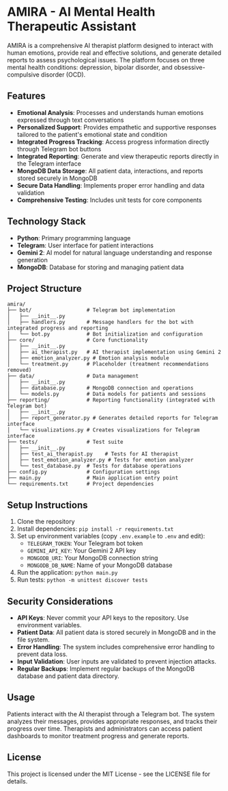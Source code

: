 # AMIRA - AI Mental Health Therapeutic Assistant

AMIRA is a comprehensive AI therapist platform designed to interact with human emotions, provide real and effective solutions, and generate detailed reports to assess psychological issues. The platform focuses on three mental health conditions: depression, bipolar disorder, and obsessive-compulsive disorder (OCD).

## Features

- **Emotional Analysis**: Processes and understands human emotions expressed through text conversations
- **Personalized Support**: Provides empathetic and supportive responses tailored to the patient's emotional state and condition
- **Integrated Progress Tracking**: Access progress information directly through Telegram bot buttons
- **Integrated Reporting**: Generate and view therapeutic reports directly in the Telegram interface
- **MongoDB Data Storage**: All patient data, interactions, and reports stored securely in MongoDB
- **Secure Data Handling**: Implements proper error handling and data validation
- **Comprehensive Testing**: Includes unit tests for core components

## Technology Stack

- **Python**: Primary programming language
- **Telegram**: User interface for patient interactions
- **Gemini 2**: AI model for natural language understanding and response generation
- **MongoDB**: Database for storing and managing patient data

## Project Structure

```
amira/
├── bot/                  # Telegram bot implementation
│   ├── __init__.py
│   ├── handlers.py       # Message handlers for the bot with integrated progress and reporting
│   └── bot.py            # Bot initialization and configuration
├── core/                 # Core functionality
│   ├── __init__.py
│   ├── ai_therapist.py   # AI therapist implementation using Gemini 2
│   ├── emotion_analyzer.py # Emotion analysis module
│   └── treatment.py      # Placeholder (treatment recommendations removed)
├── data/                 # Data management
│   ├── __init__.py
│   ├── database.py       # MongoDB connection and operations
│   └── models.py         # Data models for patients and sessions
├── reporting/            # Reporting functionality (integrated with Telegram bot)
│   ├── __init__.py
│   ├── report_generator.py # Generates detailed reports for Telegram interface
│   └── visualizations.py # Creates visualizations for Telegram interface
├── tests/                # Test suite
│   ├── __init__.py
│   ├── test_ai_therapist.py    # Tests for AI therapist
│   ├── test_emotion_analyzer.py # Tests for emotion analyzer
│   └── test_database.py  # Tests for database operations
├── config.py             # Configuration settings
├── main.py               # Main application entry point
└── requirements.txt      # Project dependencies
```

## Setup Instructions

1. Clone the repository
2. Install dependencies: `pip install -r requirements.txt`
3. Set up environment variables (copy `.env.example` to `.env` and edit):
   - `TELEGRAM_TOKEN`: Your Telegram bot token
   - `GEMINI_API_KEY`: Your Gemini 2 API key
   - `MONGODB_URI`: Your MongoDB connection string
   - `MONGODB_DB_NAME`: Name of your MongoDB database
4. Run the application: `python main.py`
5. Run tests: `python -m unittest discover tests`

## Security Considerations

- **API Keys**: Never commit your API keys to the repository. Use environment variables.
- **Patient Data**: All patient data is stored securely in MongoDB and in the file system.
- **Error Handling**: The system includes comprehensive error handling to prevent data loss.
- **Input Validation**: User inputs are validated to prevent injection attacks.
- **Regular Backups**: Implement regular backups of the MongoDB database and patient data directory.

## Usage

Patients interact with the AI therapist through a Telegram bot. The system analyzes their messages, provides appropriate responses, and tracks their progress over time. Therapists and administrators can access patient dashboards to monitor treatment progress and generate reports.

## License

This project is licensed under the MIT License - see the LICENSE file for details.